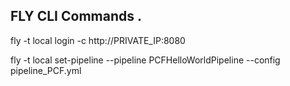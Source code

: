 
## FLY CLI Commands .

fly -t local login -c http://PRIVATE_IP:8080

fly -t local set-pipeline --pipeline PCFHelloWorldPipeline --config pipeline_PCF.yml
